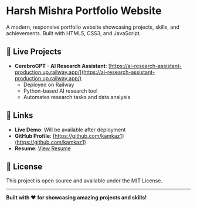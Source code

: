 # Harsh Mishra Portfolio Website

A modern, responsive portfolio website showcasing projects, skills, and achievements. Built with HTML5, CSS3, and JavaScript.



## 🚀 Live Projects

- **CerebroGPT - AI Research Assistant**: [https://ai-research-assistant-production.up.railway.app/](https://ai-research-assistant-production.up.railway.app/)
  - Deployed on Railway
  - Python-based AI research tool
  - Automates research tasks and data analysis

## 🔗 Links

- **Live Demo**: Will be available after deployment
- **GitHub Profile**: [https://github.com/kamkaz1](https://github.com/kamkaz1)
- **Resume**: [View Resume](https://drive.google.com/file/d/1n9LAcDZyMVkOg1CsgVTIEx--QSrxPtBN/view?usp=sharing)

## 📄 License

This project is open source and available under the MIT License.

---

**Built with ❤️ for showcasing amazing projects and skills!**
